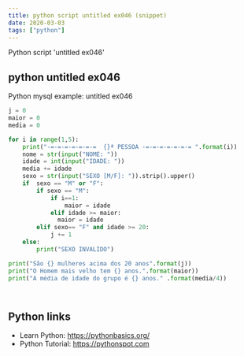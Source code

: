 ```yaml
---
title: python script untitled ex046 (snippet)
date: 2020-03-03
tags: ["python"]
---
```

Python script 'untitled ex046'


## python untitled ex046

Python mysql example: untitled ex046

```python
j = 0
maior = 0
media = 0

for i in range(1,5):
    print("-=-=-=-=-=-=-=  {}ª PESSOA -=-=-=-=-=-=-= ".format(i))
    nome = str(input("NOME: "))
    idade = int(input("IDADE: "))
    media += idade
    sexo = str(input("SEXO [M/F]: ")).strip().upper()
    if  sexo == "M" or "F":
        if sexo == "M":
            if i==1:
                maior = idade
            elif idade >= maior:
              maior = idade
        elif sexo== "F" and idade >= 20:
            j += 1
    else:
        print("SEXO INVALIDO")

print("São {} mulheres acima dos 20 anos".format(j))
print("O Homem mais velho tem {} anos.".format(maior))
print("A média de idade do grupo é {} anos." .format(media/4))




```

## Python links

- Learn Python: https://pythonbasics.org/
- Python Tutorial: https://pythonspot.com

